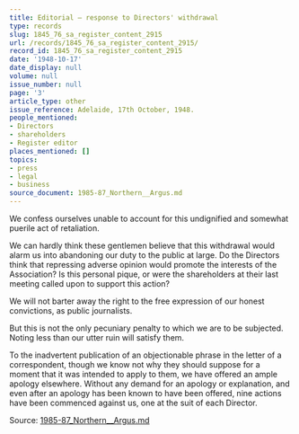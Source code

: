 ```yaml
---
title: Editorial — response to Directors' withdrawal
type: records
slug: 1845_76_sa_register_content_2915
url: /records/1845_76_sa_register_content_2915/
record_id: 1845_76_sa_register_content_2915
date: '1948-10-17'
date_display: null
volume: null
issue_number: null
page: '3'
article_type: other
issue_reference: Adelaide, 17th October, 1948.
people_mentioned:
- Directors
- shareholders
- Register editor
places_mentioned: []
topics:
- press
- legal
- business
source_document: 1985-87_Northern__Argus.md
---
```


We confess ourselves unable to account for this undignified and somewhat puerile act of retaliation.

We can hardly think these gentlemen believe that this withdrawal would alarm us into abandoning our duty to the public at large.  Do the Directors think that repressing adverse opinion would promote the interests of the Association?  Is this personal pique, or were the shareholders at their last meeting called upon to support this action?

We will not barter away the right to the free expression of our honest convictions, as public journalists.

But this is not the only pecuniary penalty to which we are to be subjected.  Noting less than our utter ruin will satisfy them.

To the inadvertent publication of an objectionable phrase in the letter of a correspondent, though we know not why they should suppose for a moment that it was intended to apply to them, we have offered an ample apology elsewhere.  Without any demand for an apology or explanation, and even after an apology has been known to have been offered, nine actions have been commenced against us, one at the suit of each Director.

Source: [1985-87_Northern__Argus.md](/downloads/markdown/1985-87_Northern__Argus.md)
